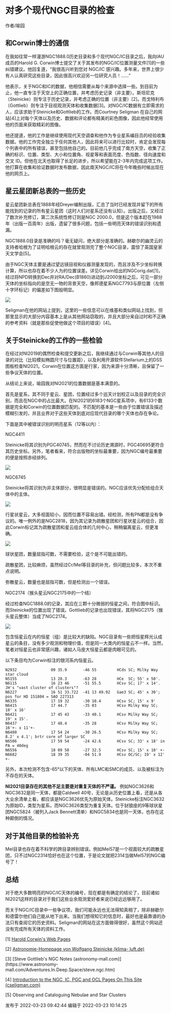 # 对多个现代NGC目录的检查

作者/喻园

  

## 和Corwin博士的通信

在我如往常一样漫游NGC1888.0历史目录和多个现代NGC/IC目录之后，我向IAU成员的Harold G.
Corwin博士提交了关于其发布的NGC/IC位置测量文件[1]的一些纠错建议。他回复道，“我很高兴听到您对 NGC/IC
感兴趣。多年来，世界上很少有人认真研究这些目录，因此很高兴欢迎另一位研究人员！……”

他表示，关于NGC和IC的数据，他相信需要从每个来源中选择一些。到目前为止，他一直专注于天空上的正确位置，并考虑历史记录（非主要）。斯坦尼克（Steinicke）则专注于历史记录，并考虑正确的位置（非主要）[2]。而戈特利布（Gottlieb）则专注于目视观测天体和收集数据[3]。对NGC/IC数据有立即需求的人，应该求助于Steinicke和Gottlieb的工作。而Courtney
Seligman 在自己的网站[4]上对每个天体以及历史、数据和评论都有精美的彩色图像，因此他经常使用他的页面来获取精彩的图像。

他还提道，他的工作是继续使用现代天空调查和他作为专业星系编目员的经验收集数据。他的工作完全独立于任何其他人，因此将来可以进行比较时，肯定会发现每个列表中的所有错误，甚至包括他自己的。目前他几乎完成了南方天空，收集了正确的标识、位置、类型、大小和位置角、视星等和表面亮度、色指数、径向速度和交叉
ID。但他在北天也取得了长足的进步，所以希望能在2-3年内完成这项工作。他打算在收集和验证数据时发布数据，因此南天NGC/IC将在今年晚些时候出现在他的网页上。

  

## 星云星团新总表的一些历史

星云星团新总表在1888年经Dreyer编制出版，汇总了当时已经发现并留下的所有能找到的记录的所有星云星团（这时人们对星系还没有认知）。出版之后，又经过了数次补充修订，第二次系统性修订则是NGC
2000.0，但是这个版本赶在1988年（出版一百周年）出版，遗留了很多问题，包括一些明亮天体的错误识别和遗漏。

NGC1888.0目录是准确的吗？毫无疑问，绝大部分是准确的。赫歇尔的幽灵云的支持者哈根为了证明哈根云的存在就曾观测完了整个NGC目录，震惊了英国皇家天文学会[5]。

由于NGC天体主要是通过望远镜目视和仪器测量发现的，而且涉及不少坐标转换计算，所以也存在着不少人为的位置误差。详见Corwin给出的NGCorig.dat[1]，经过将NPD转换到Dec并对RA/Dec(B1860)进动到J2000坐标之后，可见一部分天体的坐标指向的是空无一物的背景天空，像邦德星系NGC7793与原位置（左侧十字环标记）的偏差如下图般明显。

![](https://pica.zhimg.com/v2-644bea4ea8a8416ced0c66f1445b040b_720w.jpg?source=d16d100b)

Seligman在他的网站上提到，这里的一些信息可以在维基和类似网站上找到，但那里显示的大部分内容基本上是从其他网站窃取的，并且大部分来自过时和不正确的参考资料（就是那些促使他做这个项目的错误）[4]。

  

## 关于Steinicke的工作的一些检验

在经过对NI2019的偶然检查和提交更新之后，我继续通过与Corwin等其他人的目录的对比（比较模拟椭圆尺寸与位置距），以及利用开源软件Stellarium上的DSS图板检查NI2021。Corwin在位置这方面是行家，因为来源十分清晰，且保留了一些争议天体的位置。

从结论上来说，喻园我对NI2021的位置数据是基本满意的。

首先是星系，其不同于星云、星团，位置经过多个巡天计划校正以及目录的完全识别，而且在NGC中的占比最大。在NI2021的6183个NGC星系项中，有6133个数据是完全和Corwin的位置数据匹配的。不匹配的基本是一些由于位置错误及描述模糊引发的，并且业界对于这些天体到底对应现代目录的哪个天体也存在争论。

  

下面是其中被错误识别的明亮星系（12等以内）：

NGC4411

Steinicke将其识别为PGC40745，然而在不讨论历史溯源时，PGC40695更符合其历史坐标。另外，笔者看来，符合出版物的坐标最重要，因为NGC编号最重要的便是按照赤经排列。

![](https://pic1.zhimg.com/v2-6d8044a3e304003238d4fefe2bbc4626_720w.jpg?source=d16d100b)

NGC6745

Steinicke将其识别为非主体部分，很明显是错误的。NGC应该优先分配给组合天体中的主体。

![](https://pic2.zhimg.com/v2-4b6ce9e6471731d9de1ea239486592b5_720w.jpg?source=d16d100b)

行星状星云，大多视面较小，因而位置不容易出错。经检测，所有PN都是没有争议的。唯一例外的是NGC2818，因为其记录为疏散星团和行星状星云的组合，因此Corwin标记其为疏散星团和星云组合体的几何中心，稍稍偏离星云，但更准确。

![](https://pic2.zhimg.com/v2-efba38bfaf9c221a5871cc0174eb4460_720w.jpg?source=d16d100b)

球状星团，数量屈指可数，不需要检验，这个是不可能出错的。

  

疏散星团，比较麻烦，虽然经过Cr/Mel等目录的补充，但问题比较多，本次不重点说明。

  

弥散星云，数量也是屈指可数，但是检测出一个错误。

NGC2174（猴头星云NGC2175中的一个结）

经过检查NGC1888.0的记录，其应在三颗十分微弱的恒星之间，符合图中标识。而Steinicke的位置出现了错误。Gottlieb的记录也出现错误，其将NGC2175（猴头星云整体）当成了NGC2174。

![](https://pic3.zhimg.com/v2-37de1c879b83dec54ce756437ccf371a_720w.jpg?source=d16d100b)

包含恒星云在内的恒星（组）是比较大的缺陷。NGC目录有一些把恒星辉光认成星云的条目，没有多少观测和物理价值，但是同一大类内的恒星云不一样。当然，笔者对恒星云也非常感兴趣，诸如人马座大恒星云都是肉眼可见的。

以下条目均为Corwin标注的银河系内恒星云。

    
    
    N2932               09 35.9       -46 55         HCds SC; Milky Way star cloud
    N5155               13 28.3       -63 28         HCe  SC; 55' x 50'.
    N6115               16 23 46      -51 55.5       HCsv SC; 17' x 14'.  JH's "vast cluster of clusters"?
    N6227               16 51 33.722  -41 13 49.92   Gae3 SC; 45' x 30'; pos for HD 151804 = SAO 227313
    N6335               17 19 32      -30 10.4       HCsv SC; 15' x 9'
    N6415               17 44.7       -35 03         HCsv Milky Way SC; 18' x 16'
    N6421               17 45 43      -33 40.1       HCsv Milky Way SC; 19' x 15'.
    N6437               17 48.4       -35 28         HCsv Milky Way SC; 16'+- x 11'+-
    N6480               17 54 24      -30 26.5       HCsv Milky Way SC; 8.2' x 4.1'; brtr core of larger SC
    N6506               17 59 54      -24 42.6       HCsv SC; 33' x 18' in PA = 40deg
    N6556               18 09 58      -27 32.5       HCsv SC; 15' x 10' +-
    N6682               18 39 35      -04 51.9       HCsv OC/SC; 19' x 12' +-

  

另外，本次检测不包含-65°以下的天体、所有LMC和SMC的成员、以及被标注为不存在的天体。

  

 **NI2021目录存在的其他不足主要是对重复天体的不严谨。** 例如NGC3626和NGC3632是同一天体，都是Caldwell
40号，无论是从历史位置上看，还是从各大业余清单上看，都应该是NGC3626优先为原始天体。Steinicke标注NGC3632为原始ID，类型为星系，而NGC3626类型为重复天体。位于豺狼座的9等球状星团NGC5824（被列入Jack
Bennett清单）和NGC5834也是同一天体，也存在这种颠倒的情况。

  

## 对于其他目录的检验补充

Mel目录也存在着不科学的跨目录辨别错误。例如Mel57是一个视面较大的疏散星团，只不过NGC2314恰好也在这个位置，于是论文就把2314当做Mel57的NGC编号了！

  

## 总结

对于绝大多数明亮的NGC/IC天体的编号，现在都是有确定的结论了，目前诸如NI2021这样的目录对于我们这些业余观测爱好者来说已经远远够用了。

而关于NGC/IC目录中一些争议项，我们可能永远也无法得知真相了，除非赫歇尔和德雷尔他们自己能从地下出来。当我们想得知它的信息时，最好也是最靠谱的办法只有查阅它的历史资料。Seligman的网站在这方面做得很好，虽然这个网站还没有完成所有天体的资料工作。

  

[1] [Harold Corwin's Web Pages](http://haroldcorwin.net/)

[2] [Astronomie-Homepage von Wolfgang Steinicke (klima-
luft.de)](http://www.klima-luft.de/steinicke/index_e.htm)

[3] [Steve Gottlieb's NGC Notes (astronomy-mall.com)](https://www.astronomy-
mall.com/Adventures.In.Deep.Space/steve.ngc.htm)

[4] [Introduction to the NGC, IC, PGC and OCL Pages On This Site
(cseligman.com)](http://cseligman.com/text/atlas/ngc00.htm#ngcic)

[5] Observing and Cataloguing Nebulae and Star Clusters

发布于 2022-03-23 09:42:44 编辑于 2022-03-23 10:14:25

